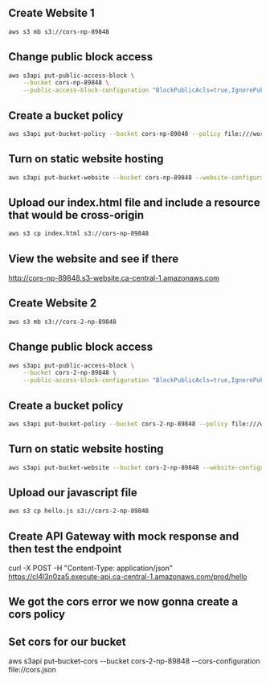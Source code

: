 ## Create Website 1

```sh
aws s3 mb s3://cors-np-89848
```
## Change public block access

```sh
aws s3api put-public-access-block \
    --bucket cors-np-89848 \
    --public-access-block-configuration "BlockPublicAcls=true,IgnorePublicAcls=true,BlockPublicPolicy=false,RestrictPublicBuckets=false"
```

## Create a bucket policy

```sh
aws s3api put-bucket-policy --bucket cors-np-89848 --policy file:///workspace/AWS-SAA/S3/cors/policy.json
```

## Turn on static website hosting

```sh
aws s3api put-bucket-website --bucket cors-np-89848 --website-configuration file:///workspace/AWS-SAA/S3/cors/website.json
```


## Upload our index.html file and include a resource that would be cross-origin

```sh
aws s3 cp index.html s3://cors-np-89848
```

## View the website and see if there

http://cors-np-89848.s3-website.ca-central-1.amazonaws.com

## Create Website 2

```sh
aws s3 mb s3://cors-2-np-89848
```
## Change public block access

```sh
aws s3api put-public-access-block \
    --bucket cors-2-np-89848 \
    --public-access-block-configuration "BlockPublicAcls=true,IgnorePublicAcls=true,BlockPublicPolicy=false,RestrictPublicBuckets=false"
```

## Create a bucket policy

```sh
aws s3api put-bucket-policy --bucket cors-2-np-89848 --policy file:///workspace/AWS-SAA/S3/cors/policy2.json
```

## Turn on static website hosting

```sh
aws s3api put-bucket-website --bucket cors-2-np-89848 --website-configuration file:///workspace/AWS-SAA/S3/cors/website.json
```


## Upload our javascript file

```sh
aws s3 cp hello.js s3://cors-2-np-89848
```

## Create API Gateway with mock response and then test the endpoint

curl -X POST -H "Content-Type: application/json" https://cl4l3n0za5.execute-api.ca-central-1.amazonaws.com/prod/hello

## We got the cors error we now gonna create a cors policy

## Set cors for our bucket

aws s3api put-bucket-cors --bucket cors-2-np-89848 --cors-configuration file://cors.json













